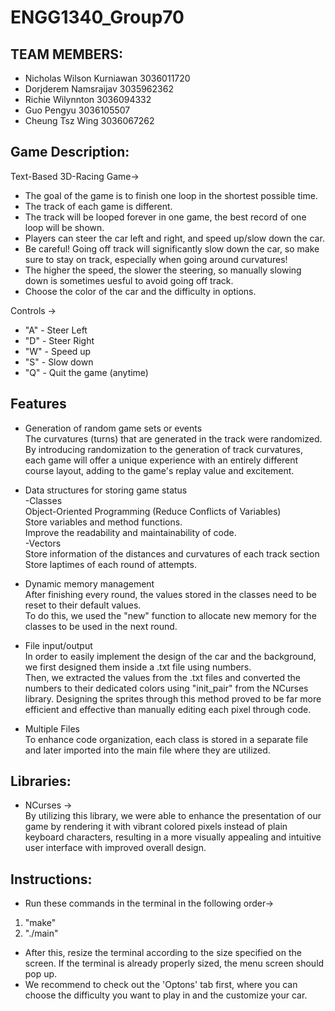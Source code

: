 # ENGG1340_Group70
## TEAM MEMBERS:

- Nicholas Wilson Kurniawan 3036011720
- Dorjderem Namsraijav 3035962362 
- Richie Wilynnton 3036094332
- Guo Pengyu 3036105507
- Cheung Tsz Wing 3036067262

## Game Description:
Text-Based 3D-Racing Game->
- The goal of the game is to finish one loop in the shortest possible time.
- The track of each game is different.
- The track will be looped forever in one game, the best record of one loop will be shown.
- Players can steer the car left and right, and speed up/slow down the car.
- Be careful! Going off track will significantly slow down the car, so make sure to stay on track, especially when going around curvatures!
- The higher the speed, the slower the steering, so manually slowing down is sometimes uesful to avoid going off track.
- Choose the color of the car and the difficulty in options.


Controls ->
- "A" - Steer Left
- "D" - Steer Right
- "W" - Speed up
- "S" - Slow down
- "Q" - Quit the game (anytime)

## Features
- Generation of random game sets or events\
The curvatures (turns) that are generated in the track were randomized.\
By introducing randomization to the generation of track curvatures, each game will offer a unique experience with an entirely different course layout, adding to the game's replay value and excitement.

- Data structures for storing game status\
-Classes\
Object-Oriented Programming (Reduce Conflicts of Variables)\
Store variables and method functions.\
Improve the readability and maintainability of code.\
-Vectors\
Store information of the distances and curvatures of each track section\
Store laptimes of each round of attempts.

- Dynamic memory management\
After finishing every round, the values stored in the classes need to be reset
to their default values.\
To do this, we used the "new" function to allocate new memory for the classes to be used in the 
next round.

- File input/output\
In order to easily implement the design of the car and the background, we first designed them
inside a .txt file using numbers.\
Then, we extracted the values from the .txt files and converted the
numbers to their dedicated colors using "init_pair" from the NCurses library. 
Designing the sprites through this method proved to be far more efficient and effective 
than manually editing each pixel through code.

- Multiple Files\
To enhance code organization, each class is stored in a separate file and later imported into the main file where they are utilized.
## Libraries:
- NCurses ->\
By utilizing this library, we were able to enhance the presentation of our game by rendering it with vibrant colored pixels instead of plain keyboard characters, resulting in a more visually appealing and intuitive user interface with improved overall design.

## Instructions:
- Run these commands in the terminal in the following order->
1. "make"
2. "./main"
- After this, resize the terminal according to the size specified on the screen. If the terminal is already properly sized, the menu screen should pop up.
- We recommend to check out the 'Optons' tab first, where you can choose the difficulty you want to play in and the customize your car.
